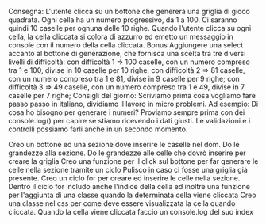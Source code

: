 Consegna:
L'utente clicca su un bottone che genererà una griglia di gioco quadrata. Ogni cella ha un numero progressivo, da 1 a 100. Ci saranno quindi 10 caselle per ognuna delle 10 righe. Quando l'utente clicca su ogni cella, la cella cliccata si colora di azzurro ed emetto un messaggio in console con il numero della cella cliccata.
Bonus
Aggiungere una select accanto al bottone di generazione, che fornisca una scelta tra tre diversi livelli di difficoltà:
con difficoltà 1 => 100 caselle, con un numero compreso tra 1 e 100, divise in 10 caselle per 10 righe;
con difficoltà 2 => 81 caselle, con un numero compreso tra 1 e 81, divise in 9 caselle per 9 righe;
con difficoltà 3 => 49 caselle, con un numero compreso tra 1 e 49, divise in 7 caselle per 7 righe;
Consigli del giorno:
Scriviamo prima cosa vogliamo fare passo passo in italiano, dividiamo il lavoro in micro problemi.
Ad esempio: Di cosa ho bisogno per generare i numeri?
Proviamo sempre prima con dei console.log() per capire se stiamo ricevendo i dati giusti. Le validazioni e i controlli possiamo farli anche in un secondo momento.


Creo un bottone ed una sezione dove inserire le caselle nel dom.
Do le grandezze alla sezione. Do le grandezze alle celle che dovrò inserire per creare la griglia
Creo una funzione per il click sul bottone per far generare le celle nella sezione tramite un ciclo
Pulisco in caso ci fosse una griglia già presente.
Creo un ciclo for per creare ed inserire le celle nella sezione.
Dentro il ciclo for includo anche l'indice della cella ed inoltre una funzione per l'aggiunta di una classe quando la determinata cella viene cliccata
Creo una classe nel css per come deve essere visualizzata la cella quando cliccata.
Quando la cella viene cliccata faccio un console.log del suo index